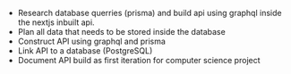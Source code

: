 - Research database querries (prisma) and build api using graphql inside the nextjs inbuilt api.
- Plan all data that needs to be stored inside the database
- Construct API using graphql and prisma
- Link API to a database (PostgreSQL)
- Document API build as first iteration for computer science project